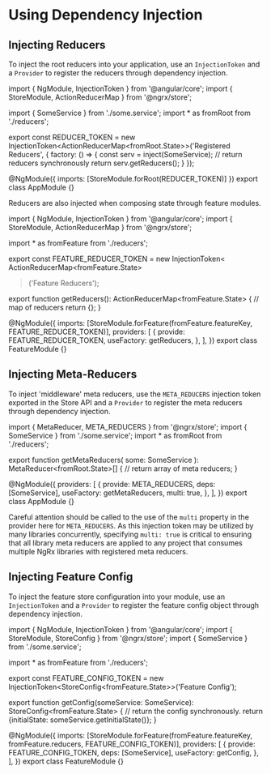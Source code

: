 # Using Dependency Injection

## Injecting Reducers

To inject the root reducers into your application, use an `InjectionToken` and a `Provider` to register the reducers through dependency injection.

<code-example header="app.module.ts">
import { NgModule, InjectionToken } from '@angular/core';
import { StoreModule, ActionReducerMap } from '@ngrx/store';

import { SomeService } from './some.service';
import * as fromRoot from './reducers';

export const REDUCER_TOKEN = new InjectionToken&lt;ActionReducerMap&lt;fromRoot.State&gt;&gt;('Registered Reducers', {
  factory: () => {
    const serv = inject(SomeService);
    // return reducers synchronously
    return serv.getReducers();
  }
});

@NgModule({
  imports: [StoreModule.forRoot(REDUCER_TOKEN)]
})
export class AppModule {}
</code-example>

Reducers are also injected when composing state through feature modules.

<code-example header="feature.module.ts">
import { NgModule, InjectionToken } from '@angular/core';
import { StoreModule, ActionReducerMap } from '@ngrx/store';

import * as fromFeature from './reducers';

export const FEATURE_REDUCER_TOKEN = new InjectionToken<
  ActionReducerMap&lt;fromFeature.State&gt;
>('Feature Reducers');

export function getReducers(): ActionReducerMap&lt;fromFeature.State&gt; {
  // map of reducers
  return {};
}

@NgModule({
  imports: [StoreModule.forFeature(fromFeature.featureKey, FEATURE_REDUCER_TOKEN)],
  providers: [
    {
      provide: FEATURE_REDUCER_TOKEN,
      useFactory: getReducers,
    },
  ],
})
export class FeatureModule {}
</code-example>

## Injecting Meta-Reducers

To inject 'middleware' meta reducers, use the `META_REDUCERS` injection token exported in
the Store API and a `Provider` to register the meta reducers through dependency
injection.

<code-example header="app.module.ts">
import { MetaReducer, META_REDUCERS } from '@ngrx/store';
import { SomeService } from './some.service';
import * as fromRoot from './reducers';

export function getMetaReducers(
  some: SomeService
): MetaReducer&lt;fromRoot.State&gt;[] {
  // return array of meta reducers;
}

@NgModule({
  providers: [
    {
      provide: META_REDUCERS,
      deps: [SomeService],
      useFactory: getMetaReducers,
      multi: true,
    },
  ],
})
export class AppModule {}
</code-example>

<div class="alert is-important">

Careful attention should be called to the use of the `multi` 
property in the provider here for `META_REDUCERS`. As this injection token may be utilized 
by many libraries concurrently, specifying `multi: true` is critical to ensuring that all 
library meta reducers are applied to any project that consumes multiple NgRx libraries with 
registered meta reducers.

</div>


## Injecting Feature Config

To inject the feature store configuration into your module, use an `InjectionToken` and a `Provider` to register the feature config object through dependency injection.

<code-example header="feature.module.ts">
import { NgModule, InjectionToken } from '@angular/core';
import { StoreModule, StoreConfig } from '@ngrx/store';
import { SomeService } from './some.service';

import * as fromFeature from './reducers';

export const FEATURE_CONFIG_TOKEN = new InjectionToken&lt;StoreConfig&lt;fromFeature.State&gt;&gt;('Feature Config');

export function getConfig(someService: SomeService): StoreConfig&lt;fromFeature.State&gt; {
  // return the config synchronously.
  return {initialState: someService.getInitialState()};
}

@NgModule({
  imports: [StoreModule.forFeature(fromFeature.featureKey, fromFeature.reducers, FEATURE_CONFIG_TOKEN)],
  providers: [
    {
      provide: FEATURE_CONFIG_TOKEN,
      deps: [SomeService],
      useFactory: getConfig,
    },
  ],
})
export class FeatureModule {}
</code-example>

